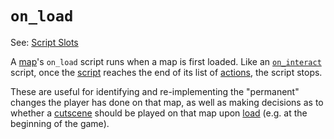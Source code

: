 # `on_load`

See: [Script Slots](../scripts/script_slots)

A [map](../maps)'s `on_load` script runs when a map is first loaded. Like an [`on_interact`](../scripts/on_interact) script, once the [script](../scripts) reaches the end of its list of [actions](../actions), the script stops.

These are useful for identifying and re-implementing the "permanent" changes the player has done on that map, as well as making decisions as to whether a [cutscene](../techniques/cutscenes) should be played on that map upon [load](../maps/map_loads) (e.g. at the beginning of the game).
